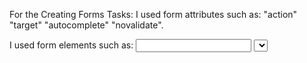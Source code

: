 For the Creating Forms Tasks:
I used form attributes such as: "action" "target" "autocomplete" "novalidate".

I used form elements such as: <input> <label> <select> <textarea> <button> <fieldset> <legend> <datalist> <option>.

I used input attributes such as:
"value" "readonly" "disabled" "size" "maxlength" "min and max" "multiple" "pattern" "placeholder" "required" "autofocus"
"list" "autocomplete"

I used input type such as:
<input type="button"> <input type="checkbox"> <input type="date"> <input type="email"> <input type="file"> <input type="number"> <input type="password"> <input type="text">
